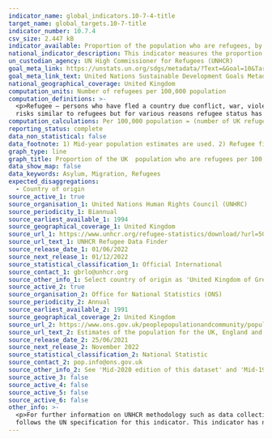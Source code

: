 ```yaml
---
indicator_name: global_indicators.10-7-4-title
target_name: global_targets.10-7-title
indicator_number: 10.7.4
csv_size: 2.447 kB
indicator_available: Proportion of the population who are refugees, by country of origin
national_indicator_description: This indicator measures the proportion of UK nationals who are refugees abroad per 100,000 UK population and not the number of refugees residing within the UK.
un_custodian_agency: UN High Commissioner for Refugees (UNHCR)
goal_meta_link: https://unstats.un.org/sdgs/metadata/?Text=&Goal=10&Target=10.7
goal_meta_link_text: United Nations Sustainable Development Goals Metadata (PDF)
national_geographical_coverage: United Kingdom
computation_units: Number of refugees per 100,000 population
computation_definitions: >-
  <p>Refugee – persons who have fled a country due conflict, war, violence or persecution to find safety in another country. UNHCR also define those in a refugee-like situations as a refugee within their data. These are people residing outside their country of origin, facing protection
  risks similar to refugees but for various reasons refugee status has yet to be  ascertained. For further information on UNHCR refugee definition see <a href="https://www.unhcr.org/refugee-statistics/methodology/definition/">Refugee Methodology</a>.</p>
computation_calculations: Per 100,000 population = (number of UK refugess/UK mid-year population) * 100,000
reporting_status: complete
data_non_statistical: false
data_footnote: 1) Mid-year population estimates are used. 2) Refugee figures include those in refugee-like situations. 
graph_type: line
graph_title: Proportion of the UK  population who are refugees per 100,000 population
data_show_map: false
data_keywords: Asylum, Migration, Refugees
expected_disaggregations:
  - Country of origin
source_active_1: true
source_organisation_1: United Nations Human Rights Council (UNHRC)
source_periodicity_1: Biannual
source_earliest_available_1: 1994
source_geographical_coverage_1: United Kingdom
source_url_1: https://www.unhcr.org/refugee-statistics/download/?url=5G7Uz6
source_url_text_1: UNHCR Refugee Data Finder
source_release_date_1: 01/06/2022
source_next_release_1: 01/12/2022
source_statistical_classification_1: Official International
source_contact_1: gbrlo@unhcr.org
source_other_info_1: Select country of origin as 'United Kingdom of Great Britain and Northern Ireland'. 
source_active_2: true
source_organisation_2: Office for National Statistics (ONS)
source_periodicity_2: Annual
source_earliest_available_2: 1991
source_geographical_coverage_2: United Kingdom
source_url_2: https://www.ons.gov.uk/peoplepopulationandcommunity/populationandmigration/populationestimates/datasets/populationestimatesforukenglandandwalesscotlandandnorthernireland
source_url_text_2: Estimates of the population for the UK, England and Wales (ONS)
source_release_date_2: 25/06/2021
source_next_release_2: November 2022
source_statistical_classification_2: National Statistic
source_contact_2: pop.info@ons.gov.uk
source_other_info_2: See 'Mid-2020 edition of this dataset' and 'Mid-1991 to Mid-2000 edition of this dataset'
source_active_3: false
source_active_4: false
source_active_5: false
source_active_6: false
other_info: >-
  <p>For further information on UNHCR methodology such as data collection methods and definitions see <a href="https://www.unhcr.org/refugee-statistics/methodology/definition/">Refugee Statistics Methodology</a>.</p><p> The UK population estimates are inclusive of refugees.</p> Data
  follows the UN specification for this indicator. This indicator has not been identified in collaboration with topic experts.
---
```

